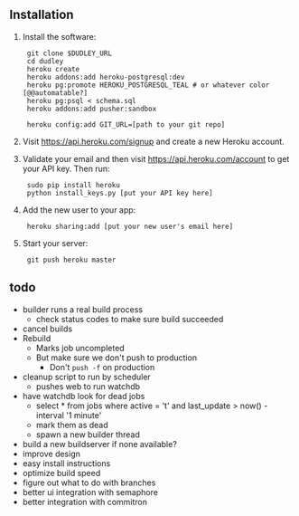 ## Installation


1. Install the software:

        git clone $DUDLEY_URL
        cd dudley
        heroku create
        heroku addons:add heroku-postgresql:dev
        heroku pg:promote HEROKU_POSTGRESQL_TEAL # or whatever color [@@automatable?]
        heroku pg:psql < schema.sql
        heroku addons:add pusher:sandbox
        
        heroku config:add GIT_URL=[path to your git repo]

2. Visit <https://api.heroku.com/signup> and create a new Heroku account.
3. Validate your email and then visit <https://api.heroku.com/account> to get your API key. Then run:

        sudo pip install heroku
        python install_keys.py [put your API key here]

4. Add the new user to your app:

        heroku sharing:add [put your new user's email here]

5. Start your server:
    
        git push heroku master

## todo

 - builder runs a real build process
   - check status codes to make sure build succeeded
 - cancel builds
 - Rebuild
   - Marks job uncompleted
   - But make sure we don't push to production
     - Don't `push -f` on production
 - cleanup script to run by scheduler
   - pushes web to run watchdb
 - have watchdb look for dead jobs
   - select * from jobs where active = 't' and last_update > now() - interval '1 minute'
   - mark them as dead
   - spawn a new builder thread
 - build a new buildserver if none available?
 - improve design
 - easy install instructions
 - optimize build speed
 - figure out what to do with branches
 - better ui integration with semaphore
 - better integration with commitron

